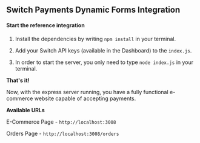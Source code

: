 ## Switch Payments Dynamic Forms Integration ##

#### Start the reference integration ####
 
 1. Install the dependencies by writing `npm install` in your terminal.
  
 2. Add your Switch API keys (available in the Dashboard) to the `index.js`.
 
 3. In order to start the server, you only need to type `node index.js` in your terminal.
 
 **That's it!**
 
 Now, with the express server running, you have a fully functional e-commerce website capable of accepting payments.
 
 **Available URLs**
 
 E-Commerce Page - `http://localhost:3008`
 
 Orders Page - `http://localhost:3008/orders`
 